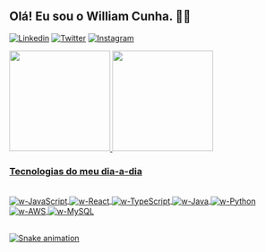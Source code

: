 ## Olá! Eu sou o William Cunha. 👋🏼

[![Linkedin](https://img.shields.io/badge/LinkedIn-0077B5?style=for-the-badge&logo=linkedin&logoColor=white)](https://linkedin.com/in/williamcunhacst)
[![Twitter](https://img.shields.io/badge/Twitter-1DA1F2?style=for-the-badge&logo=twitter&logoColor=white)](https://twitter.com/vvilliamdev)
[![Instagram](https://img.shields.io/badge/Instagram-E4405F?style=for-the-badge&logo=instagram&logoColor=white)](https://instagram.com/williamcnha)

<div>
  <a href="https://github.com/williamdcunha">
  <img height="180em" src="https://github-readme-stats.vercel.app/api?username=william&show_icons=true&theme=radical"/>
  <img height="180em" src="https://github-readme-stats.vercel.app/api/top-langs/?username=williamdcunha&layout=compact&langs_count=16&theme=radical"/>
</div>

### Tecnologias do meu dia-a-dia

<div style="display: inline_block"><br/>
  <img align="center" alt="w-JavaScript" src="https://img.shields.io/badge/JavaScript-F7DF1E?style=for-the-badge&logo=javascript&logoColor=black">
  <img align="center" alt="w-React" src="https://img.shields.io/badge/React-20232A?style=for-the-badge&logo=react&logoColor=61DAFB">
  <img align="center" alt="w-TypeScript" src="https://img.shields.io/badge/TypeScript-007ACC?style=for-the-badge&logo=typescript&logoColor=white">
  <img align="center" alt="w-Java" src="https://img.shields.io/badge/Java-ED8B00?style=for-the-badge&logo=openjdk&logoColor=white">
  <img align="center" alt="w-Python" src="https://img.shields.io/badge/Python-14354C?style=for-the-badge&logo=python&logoColor=white">
  <img align="center" alt="w-AWS" src="https://img.shields.io/badge/Amazon_AWS-232F3E?style=for-the-badge&logo=amazon-aws&logoColor=white">
  <img align="center" alt="w-MySQL" src="https://img.shields.io/badge/MySQL-00000F?style=for-the-badge&logo=mysql&logoColor=white">
</div><br/>


![Snake animation](https://github.com/williamdcunha/williamdcunha/blob/output/github-contribution-grid-snake.svg)
  
  
  
  
  
  
  
  
  
  
  
  
  
  
  
